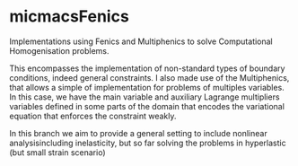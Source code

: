 # micmacsFenics
Implementations using Fenics and Multiphenics to solve Computational Homogenisation problems. 

This encompasses the implementation of non-standard types of boundary conditions, indeed general constraints. I also made use of the Multiphenics, that allows a simple of implementation for problems of multiples variables. In this case, we have the main variable and auxiliary Lagrange multipliers variables defined in some parts of the domain that encodes the variational equation that enforces the constraint weakly. 

In this branch we aim to provide a general setting to include nonlinear analysisincluding inelasticity, but so far solving the problems in hyperlastic (but small strain scenario)
 

